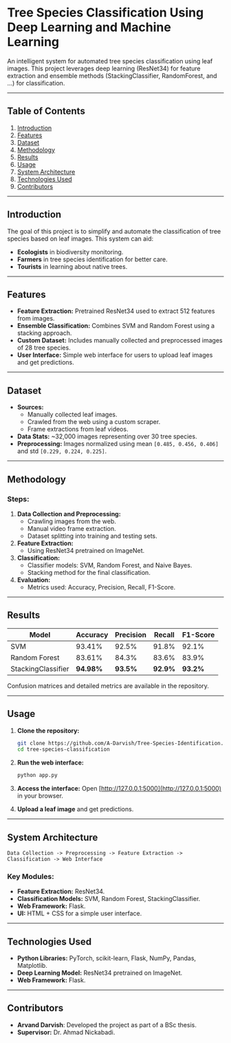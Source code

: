 # **Tree Species Classification Using Deep Learning and Machine Learning**

An intelligent system for automated tree species classification using leaf images. This project leverages deep learning (ResNet34) for feature extraction and ensemble methods (StackingClassifier, RandomForest, and ...) for classification.

---

## **Table of Contents**
1. [Introduction](#introduction)
2. [Features](#features)
3. [Dataset](#dataset)
4. [Methodology](#methodology)
5. [Results](#results)
6. [Usage](#usage)
7. [System Architecture](#system-architecture)
8. [Technologies Used](#technologies-used)
9. [Contributors](#contributors)

---

## **Introduction**
The goal of this project is to simplify and automate the classification of tree species based on leaf images. This system can aid:
- **Ecologists** in biodiversity monitoring.
- **Farmers** in tree species identification for better care.
- **Tourists** in learning about native trees.

---

## **Features**
- **Feature Extraction:** Pretrained ResNet34 used to extract 512 features from images.
- **Ensemble Classification:** Combines SVM and Random Forest using a stacking approach.
- **Custom Dataset:** Includes manually collected and preprocessed images of 28 tree species.
- **User Interface:** Simple web interface for users to upload leaf images and get predictions.

---

## **Dataset**
- **Sources:** 
  - Manually collected leaf images.
  - Crawled from the web using a custom scraper.
  - Frame extractions from leaf videos.
- **Data Stats:** ~32,000 images representing over 30 tree species.
- **Preprocessing:** Images normalized using mean `[0.485, 0.456, 0.406]` and std `[0.229, 0.224, 0.225]`.

---

## **Methodology**
### **Steps:**
1. **Data Collection and Preprocessing:**
   - Crawling images from the web.
   - Manual video frame extraction.
   - Dataset splitting into training and testing sets.
2. **Feature Extraction:**
   - Using ResNet34 pretrained on ImageNet.
3. **Classification:**
   - Classifier models: SVM, Random Forest, and Naive Bayes.
   - Stacking method for the final classification.
4. **Evaluation:**
   - Metrics used: Accuracy, Precision, Recall, F1-Score.

---

## **Results**
| **Model**          | **Accuracy** | **Precision** | **Recall** | **F1-Score** |
|---------------------|--------------|---------------|------------|--------------|
| SVM                | 93.41%       | 92.5%         | 91.8%      | 92.1%        |
| Random Forest       | 83.61%       | 84.3%         | 83.6%      | 83.9%        |
| StackingClassifier  | **94.98%**   | **93.5%**     | **92.9%**  | **93.2%**    |

Confusion matrices and detailed metrics are available in the repository.

---

## **Usage**
1. **Clone the repository:**
   ```bash
   git clone https://github.com/A-Darvish/Tree-Species-Identification.git
   cd tree-species-classification
   ```

2. **Run the web interface:**
   ```bash
   python app.py
   ```

3. **Access the interface:**
   Open [http://127.0.0.1:5000](http://127.0.0.1:5000) in your browser.

4. **Upload a leaf image** and get predictions.

---

## **System Architecture**
```
Data Collection -> Preprocessing -> Feature Extraction -> Classification -> Web Interface
```
### Key Modules:
- **Feature Extraction:** ResNet34.
- **Classification Models:** SVM, Random Forest, StackingClassifier.
- **Web Framework:** Flask.
- **UI:** HTML + CSS for a simple user interface.

---

## **Technologies Used**
- **Python Libraries:** PyTorch, scikit-learn, Flask, NumPy, Pandas, Matplotlib.
- **Deep Learning Model:** ResNet34 pretrained on ImageNet.
- **Web Framework:** Flask.

---

## **Contributors**
- **Arvand Darvish**: Developed the project as part of a BSc thesis.
- **Supervisor:** Dr. Ahmad Nickabadi.
